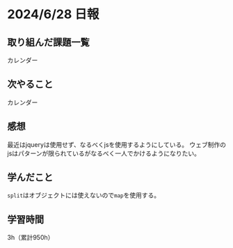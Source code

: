 # 2024/6/28 日報
## 取り組んだ課題一覧
カレンダー

## 次やること
カレンダー

## 感想
最近はjqueryは使用せず、なるべくjsを使用するようにしている。
ウェブ制作のjsはパターンが限られているがなるべく一人でかけるようになりたい。


## 学んだこと
`split`はオブジェクトには使えないので`map`を使用する。

## 学習時間
3h（累計950h）
